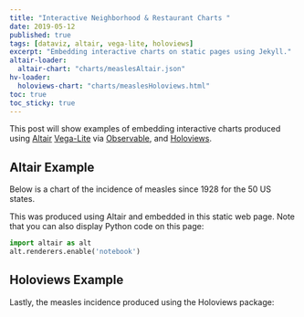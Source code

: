 ```yaml
---
title: "Interactive Neighborhood & Restaurant Charts "
date: 2019-05-12
published: true
tags: [dataviz, altair, vega-lite, holoviews]
excerpt: "Embedding interactive charts on static pages using Jekyll."
altair-loader:
  altair-chart: "charts/measlesAltair.json"
hv-loader:
  holoviews-chart: "charts/measlesHoloviews.html"
toc: true
toc_sticky: true
---
```


This post will show examples of embedding interactive charts produced using [Altair](https://altair-viz.github.io) [Vega-Lite](https://vega.github.io/vega-lite/) via [Observable](https://observablehq.com/), and
[Holoviews](http://holoviews.org/index.html).

## Altair Example

Below is a chart of the incidence of measles since 1928 for the 50 US states.

<div id="altair-chart"></div>

This was produced using Altair and embedded in this static web page. Note that you can also display Python code on this page:

```python
import altair as alt
alt.renderers.enable('notebook')
```

## Holoviews Example

Lastly, the measles incidence produced using the Holoviews package:

<div id="holoviews-chart"></div>


